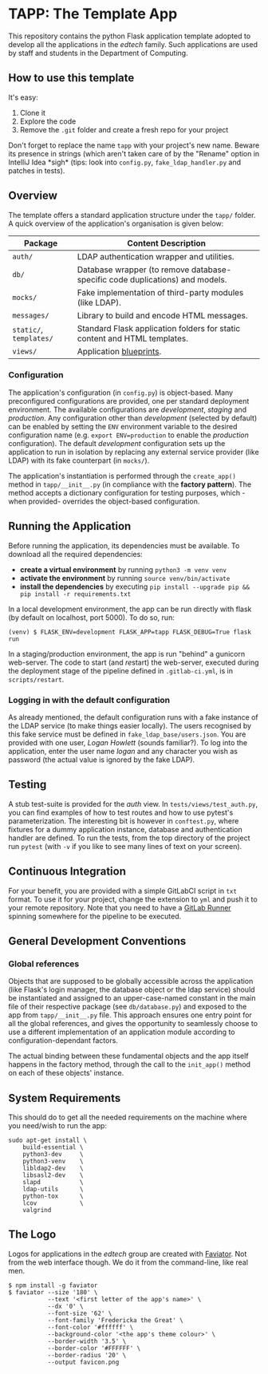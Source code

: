 # TAPP: The Template App

This repository contains the python Flask application template adopted to develop all the applications in the
*edtech* family. Such applications are used by staff and students in the Department of Computing.

## How to use this template

It's easy:
1. Clone it
2. Explore the code
3. Remove the `.git` folder and create a fresh repo for your project

Don't forget to replace the name `tapp` with your project's new name. Beware its presence in strings (which aren't taken care of by the "Rename"
option in IntelliJ Idea \*sigh\* (tips: look into `config.py`, `fake_ldap_handler.py` and patches in tests).


## Overview

The template offers a standard application structure under the `tapp/`
folder. A quick overview of the application's organisation is given below:

| Package | Content Description |
|---------|--------------------------|
| `auth/` | LDAP authentication wrapper and utilities. |
| `db/` | Database wrapper (to remove database-specific code duplications) and models. |
| `mocks/` | Fake implementation of third-party modules (like LDAP). |
| `messages/` | Library to build and encode HTML messages. |
| `static/`, `templates/` | Standard Flask application folders for static content and HTML templates. |
| `views/` | Application [blueprints](http://flask.pocoo.org/docs/1.0/tutorial/views/). |

### Configuration

The application's configuration (in `config.py`) is object-based. Many preconfigured configurations 
are provided, one per standard deployment environment. The available
configurations are *development*, *staging* and *production*.
Any configuration other than *development* (selected by default) can be enabled
by setting the `ENV` environment variable to the desired configuration name
(e.g. `export ENV=production` to enable the *production* configuration).
The default *development* configuration sets up the application to
run in isolation by replacing any external service provider (like LDAP) with its fake counterpart (in `mocks/`).

The application's instantiation is performed through the `create_app()` method in `tapp/__init__.py`
(in compliance with the **factory pattern**). The method accepts a dictionary configuration for
testing purposes, which -when provided- overrides the object-based
configuration.

## Running the Application 
Before running the application, its dependencies must be available.
To download all the required dependencies:
- **create a virtual environment** by running `python3 -m venv venv`
- **activate the environment** by running `source venv/bin/activate`
- **install the dependencies** by executing `pip install --upgrade pip && pip install -r requirements.txt`

In a local development environment, the app can be run directly with flask (by default on localhost, port 5000).
To do so, run:
```
(venv) $ FLASK_ENV=development FLASK_APP=tapp FLASK_DEBUG=True flask run 
```

In a staging/production environment, the app is run "behind" a gunicorn web-server. The code to start (and *re*start)
the web-server, executed during the deployment stage of the pipeline defined in `.gitlab-ci.yml`, is in `scripts/restart`.

### Logging in with the default configuration
As already mentioned, the default configuration runs with a fake instance of the LDAP service (to make things easier
locally). The users recognised by this fake service must be defined in `fake_ldap_base/users.json`. You are provided
with one user, *Logan Howlett* (sounds familiar?). To log into the application, enter the user name *logan* and any
character you wish as password (the actual value is ignored by the fake LDAP).

## Testing
A stub test-suite is provided for the *auth* view. In `tests/views/test_auth.py`, you can find examples of how to test routes and how to use
pytest's parameterization. The interesting bit is however in `conftest.py`, where fixtures for a dummy application 
instance, database and authentication handler are defined.
To run the tests, from the top directory of the project run `pytest` (with `-v` if you like to see many lines of text
 on your screen). 

## Continuous Integration
For your benefit, you are provided with a simple GitLabCI script in `txt` format. To use it for your project,
change the extension to `yml` and push it to your remote repository. 
Note that you need to have a [GitLab Runner](https://docs.gitlab.com/runner/) spinning somewhere for the pipeline to be executed. 

## General Development Conventions

### Global references 
Objects that are supposed to be globally accessible across the application (like Flask's
login manager, the database object or the ldap service) should be instantiated and assigned to an upper-case-named constant in 
the main file of their respective package (see `db/database.py`) and exposed to the app from `tapp/__init__.py` file.
This approach ensures one entry point for all the global references, and gives
the opportunity to seamlessly choose to use a different implementation of an application module
according to configuration-dependant factors.

The actual binding between these fundamental objects and the app itself happens
in the factory method, through the call to the `init_app()` method on each of these
objects' instance.

## System Requirements

This should do to get all the needed requirements on the machine where you need/wish to run the app:
```
sudo apt-get install \
    build-essential \
    python3-dev     \
    python3-venv    \
    libldap2-dev    \ 
    libsasl2-dev    \ 
    slapd           \ 
    ldap-utils      \ 
    python-tox      \
    lcov            \
    valgrind      
```

## The Logo 

Logos for applications in the *edtech* group are created with [Faviator](https://www.faviator.xyz/). Not from the 
web interface though. We do it from the command-line, like real men.
```
$ npm install -g faviator
$ faviator --size '180' \
           --text '<first letter of the app's name>' \
           --dx '0' \
           --font-size '62' \
           --font-family 'Fredericka the Great' \
           --font-color '#ffffff' \
           --background-color '<the app's theme colour>' \
           --border-width '3.5' \
           --border-color '#FFFFFF' \
           --border-radius '20' \
           --output favicon.png
```